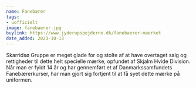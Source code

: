 ```yaml
---
name: Fanebærer
tags:
- uofficielt
image: fanebaerer.jpg
buylink: https://www.jyderupspejderne.dk/fanebaerer-maerket
date_added: 2023-10-13
---
```

Skarridsø Gruppe er meget glade for og stolte af at have overtaget salg og rettigheder til dette helt specielle mærke, opfundet af Skjalm Hvide Division.
<br>
Når man er fyldt 14 år og har gennemført et af Danmarkssamfundets Fanebærerkurser, har man gjort sig fortjent til at få syet dette mærke på uniformen.
